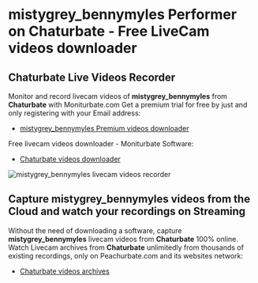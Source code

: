# mistygrey_bennymyles Performer on Chaturbate - Free LiveCam videos downloader

## Chaturbate Live Videos Recorder

Monitor and record livecam videos of **mistygrey_bennymyles** from **Chaturbate** with Moniturbate.com
Get a premium trial for free by just and only registering with your Email address:
* [mistygrey_bennymyles Premium videos downloader](https://moniturbate.com/request-demo-licence-key.html)

Free livecam videos downloader - Moniturbate Software:
* [Chaturbate videos downloader](https://moniturbate.com/moniturbate-download-software.html)

![mistygrey_bennymyles livecam videos recorder](https://peachurnet.com/templates/moniturbate-software.png)


## Capture mistygrey_bennymyles videos from the Cloud and watch your recordings on Streaming

Without the need of downloading a software, capture **mistygrey_bennymyles** livecam videos from **Chaturbate** 100% online.
Watch Livecam archives from **Chaturbate** unlimitedly from thousands of existing recordings, only on Peachurbate.com and its websites network:
* [Chaturbate videos archives](https://peachurnet.com/)